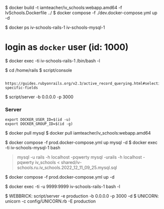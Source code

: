 $ docker build -t iamteacher/iv_schools:webapp.amd64 -f IvSchools.Dockerfile ../
$ docker compose -f ./dev.docker-compose.yml up -d

$ docker ps
  iv-schools-rails-1
  iv-schools-mysql-1

# login as `docker` user (id: 1000)
$ docker exec -ti iv-schools-rails-1 /bin/bash -l

$ cd /home/rails
$ script/console

```
  https://guides.rubyonrails.org/v2.3/active_record_querying.html#selecting-specific-fields
```

$ script/server -b 0.0.0.0 -p 3000

### Server

```
export DOCKER_USER_ID=$(id -u)
export DOCKER_GROUP_ID=$(id -g)
```

$ docker pull mysql
$ docker pull iamteacher/iv_schools:webapp.amd64

$ docker compose -f prod.docker-compose.yml up mysql -d
$ docker exec -ti iv-schools-mysql-1 bash

> mysql -u rails -h localhost -pqwerty
> mysql -urails -h localhost -pqwerty  iv_schools < shared/iv-schools.ru.iv_schools.2022_12_11_09_25.mysql.sql

$ docker compose -f prod.docker-compose.yml up -d

$ docker exec -ti -u 9999:9999 iv-schools-rails-1 bash -l

$ WEBBRICK: script/server -e production -b 0.0.0.0 -p 3000 -d
$ UNICORN: unicorn -c config/UNICORN.rb -E production
